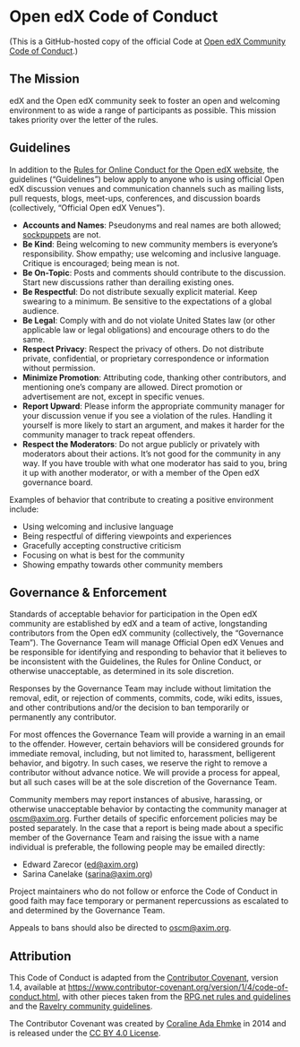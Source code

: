 <!-- This is a copy of https://openedx.org/code-of-conduct/ -->

# Open edX Code of Conduct

(This is a GitHub-hosted copy of the official Code at [Open edX Community Code of Conduct](https://openedx.org/code-of-conduct/).)

## The Mission

edX and the Open edX community seek to foster an open and welcoming environment to as wide a range of participants as possible. This mission takes priority over the letter of the rules.


## Guidelines

In addition to the [Rules for Online Conduct for the Open edX website](https://openedx.org/terms-of-use/), the guidelines (“Guidelines”) below apply to anyone who is using official Open edX discussion venues and communication channels such as mailing lists, pull requests, blogs, meet-ups, conferences, and discussion boards (collectively, “Official Open edX Venues”).

- **Accounts and Names**: Pseudonyms and real names are both allowed; [sockpuppets](https://en.wikipedia.org/wiki/Sockpuppet_(Internet)) are not.
- **Be Kind**: Being welcoming to new community members is everyone’s responsibility. Show empathy; use welcoming and inclusive language. Critique is encouraged; being mean is not.
- **Be On-Topic**: Posts and comments should contribute to the discussion. Start new discussions rather than derailing existing ones.
- **Be Respectful**: Do not distribute sexually explicit material. Keep swearing to a minimum. Be sensitive to the expectations of a global audience.
- **Be Legal**: Comply with and do not violate United States law (or other applicable law or legal obligations) and encourage others to do the same.
- **Respect Privacy**: Respect the privacy of others. Do not distribute private, confidential, or proprietary correspondence or information without permission.
- **Minimize Promotion**: Attributing code, thanking other contributors, and mentioning one’s company are allowed. Direct promotion or advertisement are not, except in specific venues.
- **Report Upward**: Please inform the appropriate community manager for your discussion venue if you see a violation of the rules. Handling it yourself is more likely to start an argument, and makes it harder for the community manager to track repeat offenders.
- **Respect the Moderators**: Do not argue publicly or privately with moderators about their actions. It’s not good for the community in any way. If you have trouble with what one moderator has said to you, bring it up with another moderator, or with a member of the Open edX governance board.

Examples of behavior that contribute to creating a positive environment include:

- Using welcoming and inclusive language
- Being respectful of differing viewpoints and experiences
- Gracefully accepting constructive criticism
- Focusing on what is best for the community
- Showing empathy towards other community members


## Governance & Enforcement

Standards of acceptable behavior for participation in the Open edX community are established by edX and a team of active, longstanding contributors from the Open edX community (collectively, the “Governance Team”). The Governance Team will manage Official Open edX Venues and be responsible for identifying and responding to behavior that it believes to be inconsistent with the Guidelines, the Rules for Online Conduct, or otherwise unacceptable, as determined in its sole discretion.

Responses by the Governance Team may include without limitation the removal, edit, or rejection of comments, commits, code, wiki edits, issues, and other contributions and/or the decision to ban temporarily or permanently any contributor.

For most offences the Governance Team will provide a warning in an email to the offender. However, certain behaviors will be considered grounds for immediate removal, including, but not limited to, harassment, belligerent behavior, and bigotry. In such cases, we reserve the right to remove a contributor without advance notice. We will provide a process for appeal, but all such cases will be at the sole discretion of the Governance Team.

Community members may report instances of abusive, harassing, or otherwise unacceptable behavior by contacting the community manager at <oscm@axim.org>. Further details of specific enforcement policies may be posted separately. In the case that a report is being made about a specific member of the Governance Team and raising the issue with a name individual is preferable, the following people may be emailed directly:

- Edward Zarecor (<ed@axim.org>)
- Sarina Canelake (<sarina@axim.org>)

Project maintainers who do not follow or enforce the Code of Conduct in good faith may face temporary or permanent repercussions as escalated to and determined by the Governance Team.

Appeals to bans should also be directed to <oscm@axim.org>.


## Attribution

This Code of Conduct is adapted from the [Contributor Covenant](https://www.contributor-covenant.org/), version 1.4, available at <https://www.contributor-covenant.org/version/1/4/code-of-conduct.html>, with other pieces taken from the [RPG.net rules and guidelines](https://forum.rpg.net/index.php?threads/rpg-net-rules-guidelines-revised-10-28-2018.835825/#post-22195882) and the [Ravelry community guidelines](https://www.ravelry.com/about/guidelines).

The Contributor Covenant was created by [Coraline Ada Ehmke](https://where.coraline.codes/) in 2014 and is released under the [CC BY 4.0 License](https://github.com/ContributorCovenant/contributor_covenant/blob/release/LICENSE.md).
